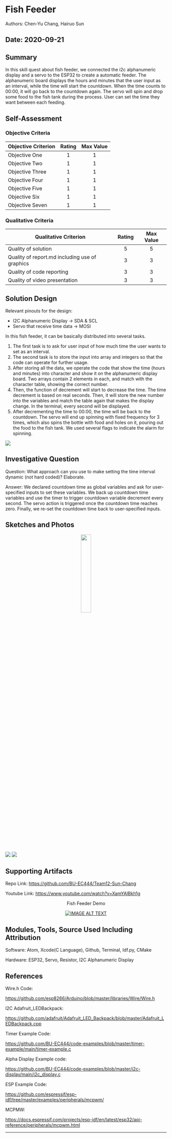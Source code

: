 # Fish Feeder
Authors: Chen-Yu Chang, Hairuo Sun

Date: 2020-09-21
-----

## Summary
In this skill quest about fish feeder, we connected the i2c alphanumeric display and a servo to the ESP32 to create a automatic feeder. The alphanumeric board displays the hours and minutes that the user input as an interval, while the time will start the countdown. When the time counts to 00:00, it will go back to the countdown again. The servo will spin and drop some food to the fish tank during the process. User can set the time they want between each feeding.

## Self-Assessment

### Objective Criteria

| Objective Criterion | Rating | Max Value  |
|---------------------------------------------|:-----------:|:---------:|
| Objective One |  1  |  1     |
| Objective Two |  1  |  1     |
| Objective Three |  1  |  1     |
| Objective Four |  1  |  1     |
| Objective Five |  1  |  1     |
| Objective Six |  1  |  1     |
| Objective Seven |  1  |  1     |


### Qualitative Criteria

| Qualitative Criterion | Rating | Max Value  |
|---------------------------------------------|:-----------:|:---------:|
| Quality of solution |  5  |  5     |
| Quality of report.md including use of graphics |  3  |  3     |
| Quality of code reporting |  3  |  3     |
| Quality of video presentation |  3  |  3     |


## Solution Design
Relevant pinouts for the design:
- I2C Alphanumeric Display -> SDA & SCL
- Servo that receive time data -> MOSI

In this fish feeder, it can be basically distributed into several tasks.
1. The first task is to ask for user input of how much time the user wants to set as an interval.
2. The second task is to store the input into array and integers so that the code can operate for further usage.
3. After storing all the data, we operate the code that show the time (hours and minutes) into character and show it on the alphanumeric display board. Two arrays contain 2 elements in each, and match with the character table, showing the correct number.
4. Then, the function of decrement will start to decrease the time. The time decrement is based on real seconds. Then, it will store the new number into the variables and match the table again that makes the display change. In the terminal, every second will be displayed.
5. After decrementing the time to 00:00, the time will be back to the countdown. The servo will end up spinning with fixed frequency for 3 times, which also spins the bottle with food and holes on it, pouring out the food to the fish tank. We used several flags to indicate the alarm for spinning.

![](images/2.jpeg)

## Investigative Question
Question: What approach can you use to make setting the time interval dynamic (not hard coded)? Elaborate.

Answer: We declared countdown time as global variables and ask for user-specified inputs to set these variables. We back up countdown time variables and use the timer to trigger countdown variable decrement every second. The servo action is triggered once the countdown time reaches zero. Finally, we re-set the countdown time back to user-specified inputs.


## Sketches and Photos
<center><img src="./images/ece444.png" width="25%" /></center>  
<center> </center>

![](images/3.jpeg)
![](images/4.jpeg)

## Supporting Artifacts
Repo Link: https://github.com/BU-EC444/Team12-Sun-Chang

Youtube Link: https://www.youtube.com/watch?v=XamYAlBkh1g

<div align="center">
<p>Fish Feeder Demo</p>
<a href="https://www.youtube.com/embed/XamYAlBkh1g"><img src="https://img.youtube.com/vi/XamYAlBkh1g/0.jpg" alt="IMAGE ALT TEXT"></a>

<div align="left">

## Modules, Tools, Source Used Including Attribution
Software: Atom, Xcode(C Language), Github, Terminal, Idf.py, CMake

Hardware: ESP32, Servo, Resistor, I2C Alphanumeric Display

## References

Wire.h Code:

https://github.com/esp8266/Arduino/blob/master/libraries/Wire/Wire.h

I2C Adafruit_LEDBackpack:

https://github.com/adafruit/Adafruit_LED_Backpack/blob/master/Adafruit_LEDBackpack.cpp

Timer Example Code:

https://github.com/BU-EC444/code-examples/blob/master/timer-example/main/timer-example.c

Alpha Display Example code:

https://github.com/BU-EC444/code-examples/blob/master/i2c-display/main/i2c_display.c

ESP Example Code:

https://github.com/espressif/esp-idf/tree/master/examples/peripherals/mcpwm/

MCPMW:

https://docs.espressif.com/projects/esp-idf/en/latest/esp32/api-reference/peripherals/mcpwm.html

-----
